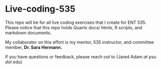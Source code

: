# Live-coding-535
This repo will be for all live coding exercises that I create for ENT 535. Please notice that this repo holds Quarto docs/ htmls, R scripts, and markdown documents. 

My collaborator on this effort is my mentor, 535 instructor, and committee member, **Dr. Sara Hermann.**

If you have questions or feedback, please reach out to (Jared Adam *at* psu *dot* edu)
